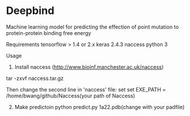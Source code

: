 # Deepbind
Machine learning model for predicting the effection of point mutation to protein-protein binding free energy 

Requirements
tensorflow > 1.4 or 2.x
keras 2.4.3
naccess
python 3

Usage
1. Install naccess (http://www.bioinf.manchester.ac.uk/naccess)

tar -zxvf naccess.tar.gz

Then change the second line in 'naccess' file: set set EXE_PATH = /home/bwang/github/Naccess(your path of Naccess)

2. Make predictoin
python predict.py 1a22.pdb(change with your padfile)
